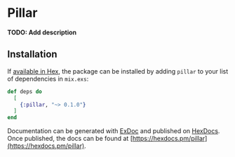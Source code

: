 # Pillar

**TODO: Add description**

## Installation

If [available in Hex](https://hex.pm/docs/publish), the package can be installed
by adding `pillar` to your list of dependencies in `mix.exs`:

```elixir
def deps do
  [
    {:pillar, "~> 0.1.0"}
  ]
end
```

Documentation can be generated with [ExDoc](https://github.com/elixir-lang/ex_doc)
and published on [HexDocs](https://hexdocs.pm). Once published, the docs can
be found at [https://hexdocs.pm/pillar](https://hexdocs.pm/pillar).

